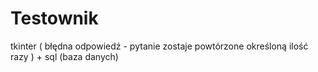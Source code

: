 # Testownik
tkinter ( błędna odpowiedź - pytanie zostaje powtórzone określoną ilość razy ) + sql (baza danych)
